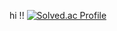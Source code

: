 hi !! 
[![Solved.ac Profile](http://mazassumnida.wtf/api/v2/generate_badge?boj=vosej2241)](https://solved.ac/vosej2241/)
